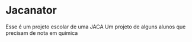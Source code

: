 # Jacanator
Esse é um projeto escolar de uma JACA
Um projeto de alguns alunos que precisam de nota em quimica 
